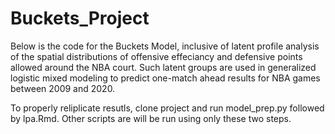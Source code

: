 # Buckets_Project

Below is the code for the Buckets Model, inclusive of latent profile analysis of the spatial distributions of offensive effeciancy and defensive points 
allowed around the NBA court. Such latent groups are used in generalized logistic mixed modeling to predict one-match ahead results for NBA games between 2009 and 2020.

To properly reliplicate resutls, clone project and run model_prep.py followed by lpa.Rmd. Other scripts are will be run using only these two steps.
